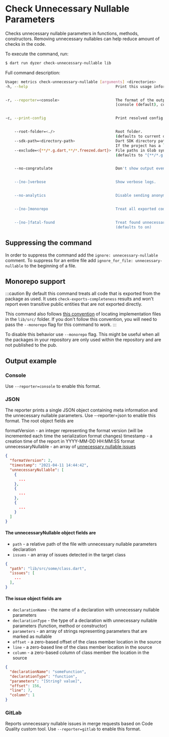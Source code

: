 # Check Unnecessary Nullable Parameters

Checks unnecessary nullable parameters in functions, methods, constructors. Removing unnecessary nullables can help reduce amount of checks in the code.

To execute the command, run:
```sh
$ dart run dyzer check-unnecessary-nullable lib
```
Full command description:
```sh
Usage: metrics check-unnecessary-nullable [arguments] <directories>
-h, --help                                       Print this usage information.


-r, --reporter=<console>                         The format of the output of the analysis.
                                                 [console (default), codeclimate, json, gitlab]


-c, --print-config                               Print resolved config.


    --root-folder=<./>                           Root folder.
                                                 (defaults to current directory)
    --sdk-path=<directory-path>                  Dart SDK directory path.
                                                 If the project has a `.fvm/flutter_sdk` symlink, it will be used if the SDK is not found.
    --exclude=<{**/*.g.dart,**/*.freezed.dart}>  File paths in Glob syntax to be exclude.
                                                 (defaults to "{**/*.g.dart,**/*.freezed.dart}")


    --no-congratulate                            Don't show output even when there are no issues.


    --[no-]verbose                               Show verbose logs.


    --no-analytics                               Disable sending anonymous usage statistics.


    --[no-]monorepo                              Treat all exported code with parameters as non-nullable by default.


    --[no-]fatal-found                           Treat found unnecessary nullable parameters as fatal.
                                                 (defaults to on)
```
## Suppressing the command

In order to suppress the command add the `ignore: unnecessary-nullable` comment. To suppress for an entire file add `ignore_for_file: unnecessary-nullable` to the beginning of a file.
## Monorepo support

:::caution
By default this command treats all code that is exported from the package as used. It uses `check-exports-completeness` results and won't report even transitive public entities that are not exported directly.

This command also follows [this convention](https://dart.dev/tools/pub/package-layout#implementation-files) of locating implementation files in the `lib/src/` folder. If you don't follow this convention, you will need to pass the `--monorepo` flag for this command to work.
:::

To disable this behavior use `--monorepo` flag. This might be useful when all the packages in your repository are only used within the repository and are not published to the pub.

## Output example
### Console

Use `--reporter=console` to enable this format.

### JSON

The reporter prints a single JSON object containing meta information and the unnecessary nullable parameters. Use --reporter=json to enable this format.
The root object fields are

formatVersion - an integer representing the format version (will be incremented each time the serialization format changes)
timestamp - a creation time of the report in YYYY-MM-DD HH:MM:SS format
unnecessaryNullable - an array of [unnecessary nullable issues](#the-unnecessarynullable-object-fields-are)

```json
{
  "formatVersion": 2,
  "timestamp": "2021-04-11 14:44:42",
  "unnecessaryNullable": [
    {
      ...
    },
    {
      ...
    },
    {
      ...
    }
  ]
}
```

#### The unnecessaryNullable object fields are

- `path` - a relative path of the file with unnecessary nullable parameters declaration
- `issues` - an array of issues detected in the target class

```json
{
  "path": "lib/src/some/class.dart",
  "issues": [
    ...
  ],
}
```

#### The issue object fields are

- `declarationName` - the name of a declaration with unnecessary nullable parameters
- `declarationType` - the type of a declaration with unnecessary nullable parameters (function, method or constructor)
- `parameters` - an array of strings representing parameters that are marked as nullable
- `offset` - a zero-based offset of the class member location in the source
- `line` - a zero-based line of the class member location in the source
- `column` - a zero-based column of class member the location in the source

```json
{
  "declarationName": "someFunction",
  "declarationType": "function",
  "parameters": "[String? value]",
  "offset": 156,
  "line": 7,
  "column": 1
}
```

### GitLab
Reports unnecessary nullable issues in merge requests based on Code Quality custom tool. Use `--reporter=gitlab` to enable this format.
